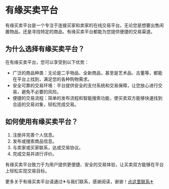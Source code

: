 # 有缘买卖平台

有缘买卖平台是一个专注于连接买家和卖家的在线交易平台。无论您是想要出售闲置物品，还是寻找特定的商品，有缘买卖平台都能为您提供便捷的交易渠道。

## 为什么选择有缘买卖平台？

在有缘买卖平台，您可以享受到以下优势：
- 广泛的商品种类：无论是二手物品、全新商品，甚至是艺术品、古董等，都能在平台上找到，满足您的各种购物需求。
- 安全可靠的交易环境：平台提供安全的支付系统和交易保障，让您放心进行交易，避免不必要的风险。
- 便捷的交易流程：简单的发布流程和智能搜索功能，使买卖双方能够快速找到合适的交易对象，轻松完成交易。

## 如何使用有缘买卖平台？

1. 注册并完善个人信息。
2. 发布或搜索商品信息。
3. 与卖家或买家联系，达成交易协议。
4. 完成交易并进行评价。

有缘买卖平台致力于为用户提供更便捷、安全的交易体验，让买卖双方能够在平台上轻松实现交易目标。

更多关于有缘买卖平台请通过✈与我们联系，感谢阅读，谢谢！[点这里联系✈](https://ads.k02.cc)